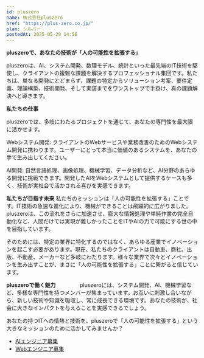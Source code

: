 ```yaml
---
id: pluszero
name: 株式会社pluszero
href: "https://plus-zero.co.jp/"
plan: シルバー
postedAt: 2025-05-29 14:56
---
```


<strong>pluszeroで、あなたの技術が「人の可能性を拡張する」</strong>

pluszeroは、AI、システム開発、数理モデル、統計といった最先端のIT技術を駆使し、クライアントの複雑な課題を解決するプロフェッショナル集団です。私たちは、単なる開発にとどまらず、課題の特定からソリューション考案、要件定義、理論構築、技術開発、そして実装までをワンストップで手掛け、真の課題解決へと導きます。

<strong>私たちの仕事</strong>

pluszeroでは、多岐にわたるプロジェクトを通じて、あなたの専門性を最大限に活かせます。

Webシステム開発: クライアントのWebサービスや業務改善のためのWebシステム開発に携わります。ユーザーにとって本当に価値のあるシステムを、あなたの手で生み出してください。

AI開発: 自然言語処理、画像処理、機械学習、データ分析など、AI分野のあらゆる開発に挑戦できます。開発したAIをWebシステムとして提供するケースも多く、技術が実社会で活かされる喜びを実感できます。

<strong>私たちが目指す未来</strong>
私たちのミッションは「人の可能性を拡張する」ことです。IT技術の急速な進化により、機械ができることは飛躍的に広がりました。pluszeroは、この流れをさらに加速させ、膨大な情報処理や単純作業の完全自動化など、人間だけでは実現が難しかったことをITやAIの力で可能にする世の中を目指しています。

そのためには、特定の業界に特化するのではなく、あらゆる産業でイノベーションを起こす必要があります。現在、私たちのクライアントは自動車、商社、出版、不動産、メーカーなど多岐にわたります。様々な業界で次々とイノベーションを生み出すことが、まさに「人の可能性を拡張する」ことに繋がると信じています。

<strong>pluszeroで働く魅力</strong>
　　　　
pluszeroには、システム開発、AI、機械学習など、多様な専門性を持つメンバーが集まっています。お互いに刺激し合いながら、新しい技術や知識を吸収し、常に成長できる環境です。あなたの技術が、社会に大きなインパクトを与えることを実感できるでしょう。

あなたの持つITへの情熱と技術を、pluszeroで「人の可能性を拡張する」という大きなミッションのために活かしてみませんか？

- <a href="https://www.wantedly.com/projects/245952" target="_blank">AIエンジニア募集</a>
- <a href="https://www.wantedly.com/projects/471023" target="_blank">Webエンジニア募集</a>
